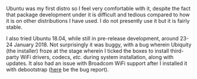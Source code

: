 Ubuntu was my first distro so I feel very comfortable with it, despite the fact that package development under it is difficult and tedious compared to how it is on other distributions I have used. I do not presently use it but it is fairly stable.

I also tried Ubuntu 18.04, while still in pre-release development, around 23-24 January 2018. Not surprisingly it was buggy, with a bug wherein Ubiquity (the installer) froze at the stage wherein I ticked the boxes to install third-party WiFi drivers, codecs, *etc.* during system installation, along with updates. It also had an issue with Broadcom WiFi support after I installed it with debootstrap ([here](https://bugs.launchpad.net/ubuntu/+source/bcmwl/+bug/1745256) be the bug report).

